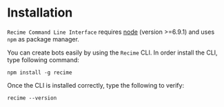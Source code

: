 # Installation

`Recime Command Line Interface` requires [node](https://nodejs.org/en/) (version >=6.9.1) and uses `npm` as package manager.

You can create bots easily by using the `Recime` CLI. In order install the CLI, type following command:

```
npm install -g recime
```

Once the CLI is installed correctly, type the following to verify:

```
recime --version
```

